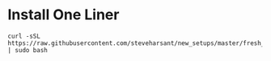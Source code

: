 # Install One Liner

```
curl -sSL https://raw.githubusercontent.com/steveharsant/new_setups/master/fresh_install_debian.sh | sudo bash
```
